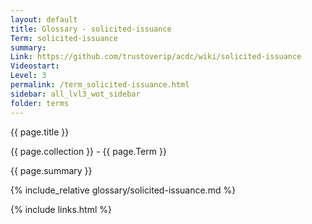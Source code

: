 ```yaml
---
layout: default
title: Glossary - solicited-issuance
Term: solicited-issuance
summary: 
Link: https://github.com/trustoverip/acdc/wiki/solicited-issuance
Videostart: 
Level: 3
permalink: /term_solicited-issuance.html
sidebar: all_lvl3_wot_sidebar
folder: terms
---
```


{{ page.title }}

{{ page.collection }} - {{ page.Term }}

   {{ page.summary }}

{% include_relative glossary/solicited-issuance.md %}

 {% include links.html %} 

